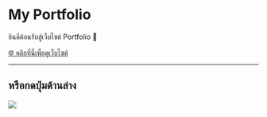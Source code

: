 # My Portfolio

ยินดีต้อนรับสู่เว็บไซต์ Portfolio 🎉  

[🌐 คลิกที่นี่เพื่อดูเว็บไซต์](https://NatrinT.github.io/My-Portfolio/)

---

## หรือกดปุ่มด้านล่าง

<a href="https://NatrinT.github.io/My-Portfolio/" target="_blank">
  <img src="https://img.shields.io/badge/เปิดเว็บไซต์-4285F4?style=for-the-badge&logo=google-chrome&logoColor=white" />
</a>


